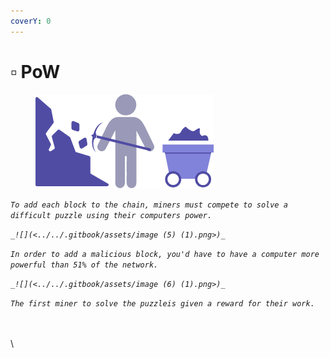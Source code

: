 ```yaml
---
coverY: 0
---
```


# ▫ PoW

<figure><img src="../../.gitbook/assets/image (18).png" alt=""><figcaption></figcaption></figure>

_`To add each block to the chain, miners must compete to solve a difficult puzzle using their computers power.`_

_``_![](<../../.gitbook/assets/image (5) (1).png>)_``_

_`In order to add a malicious block, you'd have to have a computer more powerful than 51% of the network.`_

_``_![](<../../.gitbook/assets/image (6) (1).png>)_``_

_`The first miner to solve the puzzleis given a reward for their work.`_

\
\
\
